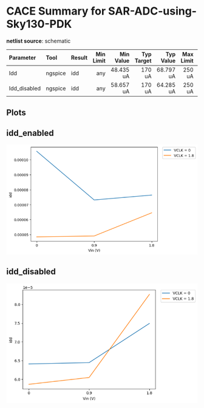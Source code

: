 
# CACE Summary for SAR-ADC-using-Sky130-PDK

**netlist source**: schematic

|      Parameter       |         Tool         |     Result      | Min Limit  |  Min Value   | Typ Target |  Typ Value   | Max Limit  |  Max Value   |  Status  |
| :------------------- | :------------------- | :-------------- | ---------: | -----------: | ---------: | -----------: | ---------: | -----------: | :------: |
| Idd                  | ngspice              | idd                  |             any |  48.435 uA |       170 uA |  68.797 uA |       250 uA | 105.635 uA |   Pass ✅    |
| Idd_disabled         | ngspice              | idd                  |             any |  58.657 uA |       170 uA |  64.285 uA |       250 uA |  82.711 uA |   Pass ✅    |


## Plots

## idd_enabled

![idd_enabled](./SAR-ADC-using-Sky130-PDK/schematic/idd_enabled.png)

## idd_disabled

![idd_disabled](./SAR-ADC-using-Sky130-PDK/schematic/idd_disabled.png)
